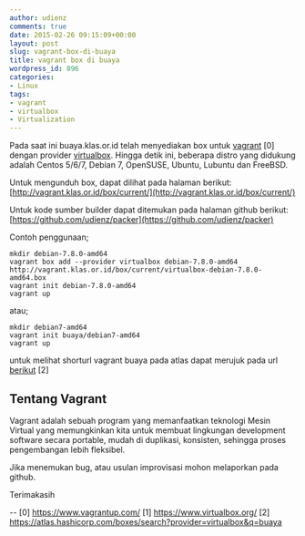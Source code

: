 ```yaml
---
author: udienz
comments: true
date: 2015-02-26 09:15:09+00:00
layout: post
slug: vagrant-box-di-buaya
title: vagrant box di buaya
wordpress_id: 896
categories:
- Linux
tags:
- vagrant
- virtualbox
- Virtualization
---
```


Pada saat ini buaya.klas.or.id telah menyediakan box untuk [vagrant](https://www.vagrantup.com/) [0] dengan provider [virtualbox](https://www.virtualbox.org/). Hingga detik ini, beberapa distro yang didukung adalah Centos 5/6/7, Debian 7, OpenSUSE, Ubuntu, Lubuntu dan FreeBSD.

Untuk mengunduh box, dapat dilihat pada halaman berikut:
[http://vagrant.klas.or.id/box/current/](http://vagrant.klas.or.id/box/current/)

Untuk kode sumber builder dapat ditemukan pada halaman github berikut:
[https://github.com/udienz/packer](https://github.com/udienz/packer)

Contoh penggunaan;


    
    mkdir debian-7.8.0-amd64
    vagrant box add --provider virtualbox debian-7.8.0-amd64 http://vagrant.klas.or.id/box/current/virtualbox-debian-7.8.0-amd64.box
    vagrant init debian-7.8.0-amd64
    vagrant up



atau;


    
    mkdir debian7-amd64
    vagrant init buaya/debian7-amd64
    vagrant up



untuk melihat shorturl vagrant buaya pada atlas dapat merujuk pada url [berikut](https://atlas.hashicorp.com/boxes/search?provider=virtualbox&q=buaya) [2]



## Tentang Vagrant



Vagrant adalah sebuah program yang memanfaatkan teknologi Mesin Virtual yang memungkinkan kita untuk membuat lingkungan development software secara portable, mudah di duplikasi, konsisten, sehingga proses pengembangan lebih fleksibel.

Jika menemukan bug, atau usulan improvisasi mohon melaporkan pada github.

Terimakasih

--
[0] https://www.vagrantup.com/
[1] https://www.virtualbox.org/
[2] https://atlas.hashicorp.com/boxes/search?provider=virtualbox&q=buaya

